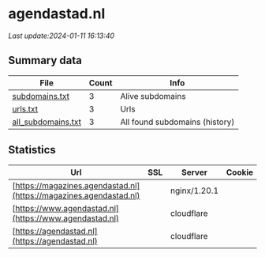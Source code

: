 # agendastad.nl
*Last update:2024-01-11 16:13:40*
## Summary data
| File       | Count | Info |
|------------|-------|------|
|[subdomains.txt](/data/agendastad/subdomains.txt)|3|Alive subdomains|
|[urls.txt](/data/agendastad/urls.txt)|3|Urls|
|[all_subdomains.txt](/data/agendastad/all_subdomains.txt)|3|All found subdomains (history)|
## Statistics
| Url | SSL | Server | Cookie | HSTS | CSP | XFO | XXP | RP | Tech |
|------------|-------|------|------|------|------|------|------|------|------|
|[https://magazines.agendastad.nl](https://magazines.agendastad.nl)| |nginx/1.20.1| | | |:white_check_mark: |:white_check_mark: |:white_check_mark: |Nginx:1.20.1 PHP|
|[https://www.agendastad.nl](https://www.agendastad.nl)| |cloudflare| |:white_check_mark: | | | | |:white_check_mark: |Cloudflare HSTS HTTP...|
|[https://agendastad.nl](https://agendastad.nl)| |cloudflare| |:white_check_mark: | | | | |:white_check_mark: |Cloudflare HSTS HTTP...|